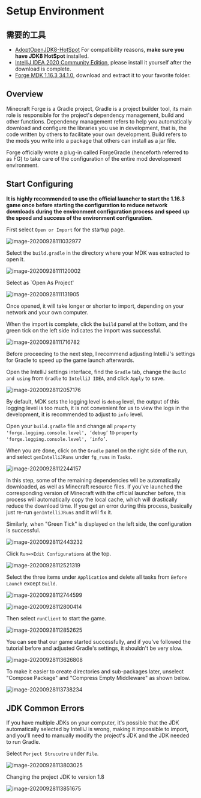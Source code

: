 # Setup Environment

## 需要的工具

-  [AdoptOpenJDK8-HotSpot](https://adoptopenjdk.net/?variant=openjdk8&jvmVariant=hotspot) For compatibility reasons, **make sure you have JDK8 HotSpot** installed.
-  [IntelliJ IDEA 2020 Community Edition](https://www.jetbrains.com/idea/download/), please install it yourself after the download is complete.
-  [Forge MDK 1.16.3 34.1.0](https://files.minecraftforge.net/maven/net/minecraftforge/forge/1.16.3-34.1.0/forge-1.16.3-34.1.0-mdk.zip), download and extract it to your favorite folder.

## Overview

Minecraft Forge is a Gradle project, Gradle is a project builder tool, its main role is responsible for the project's dependency management, build and other functions. Dependency management refers to help you automatically download and configure the libraries you use in development, that is, the code written by others to facilitate your own development. Build refers to the mods you write into a package that others can install as a jar file.

Forge officially wrote a plug-in called ForgeGradle (henceforth referred to as FG) to take care of the configuration of the entire mod development environment.

## Start Configuring

**It is highly recommended to use the official launcher to start the 1.16.3 game once before starting the configuration to reduce network downloads during the environment configuration process and speed up the speed and success of the environment configuration**.

First select `Open or Import` for the startup page.

![image-20200928111032977](setup-environment.assets/image-20200928111032977.png)

Select the `build.gradle` in the directory where your MDK was extracted to open it.

![image-20200928111120002](setup-environment.assets/image-20200928111120002.png)

Select as `Open As Project'

![image-20200928111131905](setup-environment.assets/image-20200928111131905.png)

Once opened, it will take longer or shorter to import, depending on your network and your own computer.

When the import is complete, click the `build` panel at the bottom, and the green tick on the left side indicates the import was successful.

![image-20200928111716782](setup-environment.assets/image-20200928111716782.png)

Before proceeding to the next step, I recommend adjusting IntelliJ's settings for Gradle to speed up the game launch afterwards.

Open the IntelliJ settings interface, find the `Gradle` tab, change the `Build and using` from `Gradle` to `IntelliJ IDEA`, and click `Apply` to save.

![image-20200928112057176](setup-environment.assets/image-20200928112057176.png)

By default, MDK sets the logging level is `debug` level, the output of this logging level is too much, it is not convenient for us to view the logs in the development, it is recommended to adjust to `info` level.

Open your `build.gradle` file and change all `property 'forge.logging.console.level', ‘debug’` to `property 'forge.logging.console.level', ‘info’`.

When you are done, click on the `Gradle` panel on the right side of the run, and select `genIntelliJRuns` under `fg_runs` in `Tasks`.

![image-20200928112244157](setup-environment.assets/image-20200928112244157.png)

In this step, some of the remaining dependencies will be automatically downloaded, as well as Minecraft resource files. If you've launched the corresponding version of Minecraft with the official launcher before, this process will automatically copy the local cache, which will drastically reduce the download time. If you get an error during this process, basically just re-run `genIntelliJRuns` and it will fix it.

Similarly, when "Green Tick" is displayed on the left side, the configuration is successful.

![image-20200928112443232](setup-environment.assets/image-20200928112443232.png)

Click `Run=>Edit Configurations` at the top.

![image-20200928112521319](setup-environment.assets/image-20200928112521319.png)

Select the three items under `Application` and delete all tasks from `Before Launch` except `Build`.

![image-20200928112744599](setup-environment.assets/image-20200928112744599.png)

![image-20200928112800414](setup-environment.assets/image-20200928112800414.png)

Then select `runClient` to start the game.

![image-20200928112852625](setup-environment.assets/image-20200928112852625.png)

You can see that our game started successfully, and if you've followed the tutorial before and adjusted Gradle's settings, it shouldn't be very slow.

![image-20200928113626808](setup-environment.assets/image-20200928113626808.png)

To make it easier to create directories and sub-packages later, unselect "Compose Package" and "Compress Empty Middleware" as shown below.

![image-20200928113738234](setup-environment.assets/image-20200928113738234.png)

## JDK Common Errors

If you have multiple JDKs on your computer, it's possible that the JDK automatically selected by IntelliJ is wrong, making it impossible to import, and you'll need to manually modify the project's JDK and the JDK needed to run Gradle.

Select `Porject Strucutre` under `File`.

![image-20200928113803025](setup-environment.assets/image-20200928113803025.png)

Changing the project JDK to version 1.8

![image-20200928113851675](setup-environment.assets/image-20200928113851675.png)



